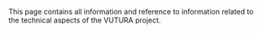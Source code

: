 This page contains all information and reference to information related to the technical aspects of the VUTURA project.